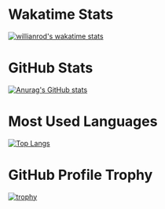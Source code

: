 # Wakatime Stats
[![willianrod's wakatime stats](https://github-readme-stats.vercel.app/api/wakatime?username=Nirdeo&theme=github_dark)](https://github.com/anuraghazra/github-readme-stats)
# GitHub Stats
[![Anurag's GitHub stats](https://github-readme-stats.vercel.app/api?username=Nirdeo&count_private=true&show_icons=true&theme=github_dark)](https://github.com/anuraghazra/github-readme-stats)
# Most Used Languages
[![Top Langs](https://github-readme-stats.vercel.app/api/top-langs/?username=Nirdeo&layout=compact&theme=github_dark)](https://github.com/anuraghazra/github-readme-stats)
# GitHub Profile Trophy
[![trophy](https://github-profile-trophy.vercel.app/?username=Nirdeo&row=2&column=4&theme=discord)](https://github.com/ryo-ma/github-profile-trophy)
